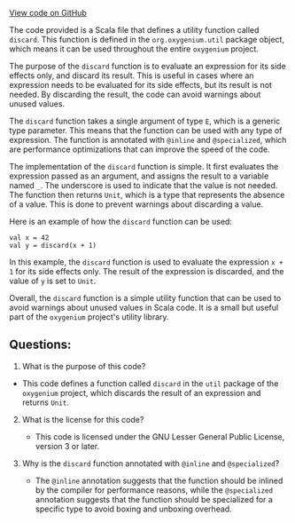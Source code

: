 [View code on GitHub](https://github.com/oxygenium/oxygenium/util/src/main/scala/org/oxygenium/util/package.scala)

The code provided is a Scala file that defines a utility function called `discard`. This function is defined in the `org.oxygenium.util` package object, which means it can be used throughout the entire `oxygenium` project.

The purpose of the `discard` function is to evaluate an expression for its side effects only, and discard its result. This is useful in cases where an expression needs to be evaluated for its side effects, but its result is not needed. By discarding the result, the code can avoid warnings about unused values.

The `discard` function takes a single argument of type `E`, which is a generic type parameter. This means that the function can be used with any type of expression. The function is annotated with `@inline` and `@specialized`, which are performance optimizations that can improve the speed of the code.

The implementation of the `discard` function is simple. It first evaluates the expression passed as an argument, and assigns the result to a variable named `_`. The underscore is used to indicate that the value is not needed. The function then returns `Unit`, which is a type that represents the absence of a value. This is done to prevent warnings about discarding a value.

Here is an example of how the `discard` function can be used:

```
val x = 42
val y = discard(x + 1)
```

In this example, the `discard` function is used to evaluate the expression `x + 1` for its side effects only. The result of the expression is discarded, and the value of `y` is set to `Unit`.

Overall, the `discard` function is a simple utility function that can be used to avoid warnings about unused values in Scala code. It is a small but useful part of the `oxygenium` project's utility library.
## Questions: 
 1. What is the purpose of this code?
   - This code defines a function called `discard` in the `util` package of the `oxygenium` project, which discards the result of an expression and returns `Unit`.

2. What is the license for this code?
   - This code is licensed under the GNU Lesser General Public License, version 3 or later.

3. Why is the `discard` function annotated with `@inline` and `@specialized`?
   - The `@inline` annotation suggests that the function should be inlined by the compiler for performance reasons, while the `@specialized` annotation suggests that the function should be specialized for a specific type to avoid boxing and unboxing overhead.